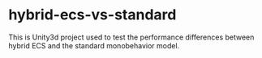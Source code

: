 # hybrid-ecs-vs-standard
This is Unity3d project used to test the performance differences between hybrid ECS and the standard monobehavior model.
